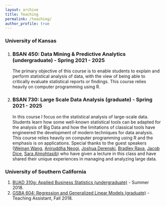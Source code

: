 ```yaml
---
layout: archive
title: Teaching
permalink: /teaching/
author_profile: true
---
```


### University of Kansas
<ol>
   <li>
      <h3>BSAN 450: Data Mining & Predictive Analytics (undergraduate) - Spring 2021 - 2025</h3>
      <p>The primary objective of this course is to enable students to explain and perform statistical analysis of data, with the view of being able to critically evaluate statistical reports or findings. This course relies heavily on computer programming using R. </p>
    </li>
   <li>
      <h3>BSAN 730: Large Scale Data Analysis (graduate) - Spring 2021 - 2025</h3>
        <p>In this course I focus on the statistical analysis of large-scale data. Students learn how some well-known statistical tools can be adapted for the analysis of Big Data and how the limitations of classical tools have engineered the development of modern techniques for data analysis. This course relies heavily on computer programming using R and the emphasis is on applications. Special thanks to the guest speakers (<a href="https://www.linkedin.com/in/wangweinan" target="_blank">Weinan Wang</a>, <a href="https://www.linkedin.com/in/aniruddha-neogi-a692912" target="_blank">Aniruddha Neogi</a>, <a href="https://www.linkedin.com/in/joshua-derenski10031993" target="_blank">Joshua Derenski</a>, <a href="https://bradleyrava.github.io//" target="_blank">Bradley Rava</a>, <a href="https://www.linkedin.com/in/jacob-dice" target="_blank">Jacob Dice</a>, <a href="https://www.linkedin.com/in/saraalmohtasib" target="_blank">Sara Almohtasib</a>) who have given a lecture in this class and have shared their unique experiences in managing and analyzing large data. </p> 
   </li>
</ol>

### University of Southern California

<ol>
   <li><a href="https://classes.usc.edu/term-20182/course/buad-310/" target="_blank">BUAD 310g: Applied Business Statistics (undergraduate)</a> - Summer 2018.
   </li>
   <li><a href="https://classes.usc.edu/term-20183/course/gsba-604/" target="_blank">GSBA 604: Regression and Generalized Linear Models (graduate)</a> - Teaching Assistant, Fall 2018. 
   </li>
</ol>

